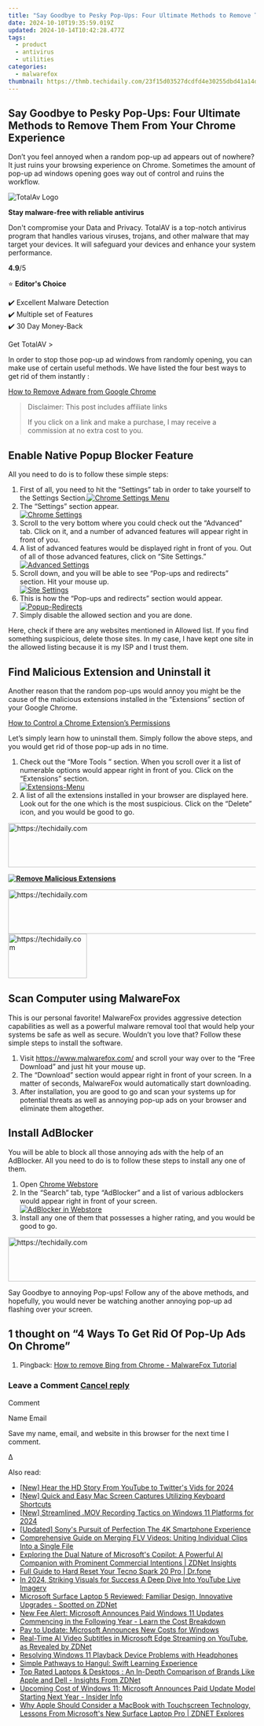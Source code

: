 ```yaml
---
title: "Say Goodbye to Pesky Pop-Ups: Four Ultimate Methods to Remove Them From Your Chrome Experience"
date: 2024-10-10T19:35:59.019Z
updated: 2024-10-14T10:42:28.477Z
tags:
  - product
  - antivirus
  - utilities
categories:
  - malwarefox
thumbnail: https://thmb.techidaily.com/23f15d03527dcdfd4e30255dbd41a14d668e3faafe915e31c07d32bad6007903.png
---
```


## Say Goodbye to Pesky Pop-Ups: Four Ultimate Methods to Remove Them From Your Chrome Experience

Don’t you feel annoyed when a random pop-up ad appears out of nowhere? It just ruins your browsing experience on Chrome. Sometimes the amount of pop-up ad windows opening goes way out of control and ruins the workflow.

![TotalAv Logo](https://www.malwarefox.com/wp-content/uploads/2024/02/totalav-svg.webp "totalav-svg")

**Stay malware-free with reliable antivirus**

Don't compromise your Data and Privacy. TotalAV is a top-notch antivirus program that handles various viruses, trojans, and other malware that may target your devices. It will safeguard your devices and enhance your system performance.

**4.9**/5

⭐ **Editor's Choice**

✔️ Excellent Malware Detection  
✔️ Multiple set of Features  
✔️ 30 Day Money-Back

[](https://tools.techidaily.com/malwarefox/products/) Get TotalAV > 

In order to stop those pop-up ad windows from randomly opening, you can make use of certain useful methods. We have listed the four best ways to get rid of them instantly :

[How to Remove Adware from Google Chrome](https://tools.techidaily.com/malwarefox/products/)

>  Disclaimer: This post includes affiliate links
>
>  If you click on a link and make a purchase, I may receive a commission at no extra cost to you.
>

## Enable Native Popup Blocker Feature

All you need to do is to follow these simple steps:

1. First of all, you need to hit the “Settings” tab in order to take yourself to the Settings Section.[![Chrome Settings Menu](https://www.malwarefox.com/wp-content/uploads/2019/05/Menu.png)](https://www.malwarefox.com/wp-content/uploads/2019/05/Menu.png)
1. The “Settings” section appear.  
[![Chrome Settings](https://www.malwarefox.com/wp-content/uploads/2019/05/Settings-2.png)](https://www.malwarefox.com/wp-content/uploads/2019/05/Settings-2.png)
2. Scroll to the very bottom where you could check out the “Advanced” tab. Click on it, and a number of advanced features will appear right in front of you.
3. A list of advanced features would be displayed right in front of you. Out of all of those advanced features, click on “Site Settings.”  
[![Advanced Settings](https://www.malwarefox.com/wp-content/uploads/2019/05/Advanced-Settings.png)](https://www.malwarefox.com/wp-content/uploads/2019/05/Advanced-Settings.png)
4. Scroll down, and you will be able to see “Pop-ups and redirects” section. Hit your mouse up.  
[![Site Settings](https://www.malwarefox.com/wp-content/uploads/2019/05/Site-Settings.png)](https://www.malwarefox.com/wp-content/uploads/2019/05/Site-Settings.png)
5. This is how the “Pop-ups and redirects” section would appear.  
[![Popup-Redirects](https://www.malwarefox.com/wp-content/uploads/2019/05/Popup-Redirects.png)](https://www.malwarefox.com/wp-content/uploads/2019/05/Popup-Redirects.png)
6. Simply disable the allowed section and you are done.

Here, check if there are any websites mentioned in Allowed list. If you find something suspicious, delete those sites. In my case, I have kept one site in the allowed listing because it is my ISP and I trust them.

## Find Malicious Extension and Uninstall it

Another reason that the random pop-ups would annoy you might be the cause of the malicious extensions installed in the “Extensions” section of your Google Chrome.

[How to Control a Chrome Extension’s Permissions](https://tools.techidaily.com/malwarefox/products/)

Let’s simply learn how to uninstall them. Simply follow the above steps, and you would get rid of those pop-up ads in no time.

1. Check out the “More Tools ” section. When you scroll over it a list of numerable options would appear right in front of you. Click on the “Extensions” section.  
[![Extensions-Menu](https://www.malwarefox.com/wp-content/uploads/2019/05/Extensions-Menu.png)](https://www.malwarefox.com/wp-content/uploads/2019/05/Extensions-Menu.png)
2. A list of all the extensions installed in your browser are displayed here. Look out for the one which is the most suspicious. Click on the “Delete” icon, and you would be good to go.  

<!-- affiliate ads begin -->
<a href="https://imp.i357552.net/c/5597632/999558/11832" target="_top" id="999558">
  <img src="//a.impactradius-go.com/display-ad/11832-999558" border="0" alt="https://techidaily.com" width="728" height="90"/>
</a>
<img height="0" width="0" src="https://imp.i357552.net/i/5597632/999558/11832" style="position:absolute;visibility:hidden;" border="0" />
<!-- affiliate ads end -->

**[![Remove Malicious Extensions](https://www.malwarefox.com/wp-content/uploads/2019/05/Remove-Malicious-Extensions.png)](https://www.malwarefox.com/wp-content/uploads/2019/05/Remove-Malicious-Extensions.png)**

<!-- affiliate ads begin -->
<a href="https://appsumo.8odi.net/c/5597632/2118325/7443" target="_top" id="2118325">
  <img src="//a.impactradius-go.com/display-ad/7443-2118325" border="0" alt="https://techidaily.com" width="728" height="90"/>
</a>
<img height="0" width="0" src="https://appsumo.8odi.net/i/5597632/2118325/7443" style="position:absolute;visibility:hidden;" border="0" />
<!-- affiliate ads end -->

<!-- affiliate ads begin -->
<a href="https://aligracehair.sjv.io/c/5597632/2135366/19272" target="_top" id="2135366">
  <img src="//a.impactradius-go.com/display-ad/19272-2135366" border="0" alt="https://techidaily.com" width="160" height="90"/>
</a>
<img height="0" width="0" src="https://aligracehair.sjv.io/i/5597632/2135366/19272" style="position:absolute;visibility:hidden;" border="0" />
<!-- affiliate ads end -->

## Scan Computer using MalwareFox

This is our personal favorite! MalwareFox provides aggressive detection capabilities as well as a powerful malware removal tool that would help your systems be safe as well as secure. Wouldn’t you love that? Follow these simple steps to install the software.

1. Visit <https://www.malwarefox.com/> and scroll your way over to the “Free Download” and just hit your mouse up.
2. The “Download” section would appear right in front of your screen. In a matter of seconds, MalwareFox would automatically start downloading.
3. After installation, you are good to go and scan your systems up for potential threats as well as annoying pop-up ads on your browser and eliminate them altogether.

## Install AdBlocker

You will be able to block all those annoying ads with the help of an AdBlocker. All you need to do is to follow these steps to install any one of them.

1. Open [Chrome Webstore](https://chrome.google.com/webstore/category/extensions)
2. In the “Search” tab, type “AdBlocker” and a list of various adblockers would appear right in front of your screen.  
[![AdBlocker in Webstore](https://www.malwarefox.com/wp-content/uploads/2019/05/AdBlocker-in-Webstore.png)](https://www.malwarefox.com/wp-content/uploads/2019/05/AdBlocker-in-Webstore.png)
3. Install any one of them that possesses a higher rating, and you would be good to go.

<!-- affiliate ads begin -->
<a href="https://coinrule.sjv.io/c/5597632/1958378/18409" target="_top" id="1958378">
  <img src="//a.impactradius-go.com/display-ad/18409-1958378" border="0" alt="https://techidaily.com" width="728" height="90"/>
</a>
<img height="0" width="0" src="https://coinrule.sjv.io/i/5597632/1958378/18409" style="position:absolute;visibility:hidden;" border="0" />
<!-- affiliate ads end -->

Say Goodbye to annoying Pop-ups! Follow any of the above methods, and hopefully, you would never be watching another annoying pop-up ad flashing over your screen.

## 1 thought on “4 Ways To Get Rid Of Pop-Up Ads On Chrome”

1. Pingback: [How to remove Bing from Chrome - MalwareFox Tutorial](https://tools.techidaily.com/malwarefox/products/)

### Leave a Comment [Cancel reply](https://tools.techidaily.com/malwarefox/products/)

Comment

Name Email 

Save my name, email, and website in this browser for the next time I comment.

Δ

<ins class="adsbygoogle"
     style="display:block"
     data-ad-format="autorelaxed"
     data-ad-client="ca-pub-7571918770474297"
     data-ad-slot="1223367746"></ins>

<ins class="adsbygoogle"
     style="display:block"
     data-ad-client="ca-pub-7571918770474297"
     data-ad-slot="8358498916"
     data-ad-format="auto"
     data-full-width-responsive="true"></ins>

<span class="atpl-alsoreadstyle">Also read:</span>
<div><ul>
<li><a href="https://twitter-videos.techidaily.com/new-hear-the-hd-story-from-youtube-to-twitters-vids-for-2024/"><u>[New] Hear the HD Story From YouTube to Twitter's Vids for 2024</u></a></li>
<li><a href="https://screen-video-capture.techidaily.com/new-quick-and-easy-mac-screen-captures-utilizing-keyboard-shortcuts/"><u>[New] Quick and Easy Mac Screen Captures Utilizing Keyboard Shortcuts</u></a></li>
<li><a href="https://screen-capture.techidaily.com/new-streamlined-mov-recording-tactics-on-windows-11-platforms-for-2024/"><u>[New] Streamlined .MOV Recording Tactics on Windows 11 Platforms for 2024</u></a></li>
<li><a href="https://article-helps.techidaily.com/updated-sonys-pursuit-of-perfection-the-4k-smartphone-experience/"><u>[Updated] Sony's Pursuit of Perfection The 4K Smartphone Experience</u></a></li>
<li><a href="https://some-knowledge.techidaily.com/comprehensive-guide-on-merging-flv-videos-uniting-individual-clips-into-a-single-file/"><u>Comprehensive Guide on Merging FLV Videos: Uniting Individual Clips Into a Single File</u></a></li>
<li><a href="https://win-docs.techidaily.com/exploring-the-dual-nature-of-microsofts-copilot-a-powerful-ai-companion-with-prominent-commercial-intentions-zdnet-insights/"><u>Exploring the Dual Nature of Microsoft's Copilot: A Powerful AI Companion with Prominent Commercial Intentions | ZDNet Insights</u></a></li>
<li><a href="https://techidaily.com/full-guide-to-hard-reset-your-tecno-spark-20-pro-drfone-by-drfone-reset-android-reset-android/"><u>Full Guide to Hard Reset Your Tecno Spark 20 Pro | Dr.fone</u></a></li>
<li><a href="https://youtube-stream.techidaily.com/in-2024-striking-visuals-for-success-a-deep-dive-into-youtube-live-imagery/"><u>In 2024, Striking Visuals for Success A Deep Dive Into YouTube Live Imagery</u></a></li>
<li><a href="https://win-docs.techidaily.com/microsoft-surface-laptop-5-reviewed-familiar-design-innovative-upgrades-spotted-on-zdnet/"><u>Microsoft Surface Laptop 5 Reviewed: Familiar Design, Innovative Upgrades - Spotted on ZDNet</u></a></li>
<li><a href="https://win-docs.techidaily.com/new-fee-alert-microsoft-announces-paid-windows-11-updates-commencing-in-the-following-year-learn-the-cost-breakdown/"><u>New Fee Alert: Microsoft Announces Paid Windows 11 Updates Commencing in the Following Year - Learn the Cost Breakdown</u></a></li>
<li><a href="https://win-docs.techidaily.com/pay-to-update-microsoft-announces-new-costs-for-windows/"><u>Pay to Update: Microsoft Announces New Costs for Windows</u></a></li>
<li><a href="https://win-docs.techidaily.com/real-time-ai-video-subtitles-in-microsoft-edge-streaming-on-youtube-as-revealed-by-zdnet/"><u>Real-Time AI Video Subtitles in Microsoft Edge Streaming on YouTube, as Revealed by ZDNet</u></a></li>
<li><a href="https://sound-issues.techidaily.com/resolving-windows-11-playback-device-problems-with-headphones/"><u>Resolving Windows 11 Playback Device Problems with Headphones</u></a></li>
<li><a href="https://mondly-stories.techidaily.com/simple-pathways-to-hangul-swift-learning-experience/"><u>Simple Pathways to Hangul: Swift Learning Experience</u></a></li>
<li><a href="https://win-docs.techidaily.com/top-rated-laptops-and-desktops-an-in-depth-comparison-of-brands-like-apple-and-dell-insights-from-zdnet/"><u>Top Rated Laptops & Desktops : An In-Depth Comparison of Brands Like Apple and Dell - Insights From ZDNet</u></a></li>
<li><a href="https://win-docs.techidaily.com/upcoming-cost-of-windows-11-microsoft-announces-paid-update-model-starting-next-year-insider-info/"><u>Upcoming Cost of Windows 11: Microsoft Announces Paid Update Model Starting Next Year - Insider Info</u></a></li>
<li><a href="https://win-docs.techidaily.com/why-apple-should-consider-a-macbook-with-touchscreen-technology-lessons-from-microsofts-new-surface-laptop-pro-zdnet-explores/"><u>Why Apple Should Consider a MacBook with Touchscreen Technology, Lessons From Microsoft's New Surface Laptop Pro | ZDNET Explores</u></a></li>
</ul></div>

